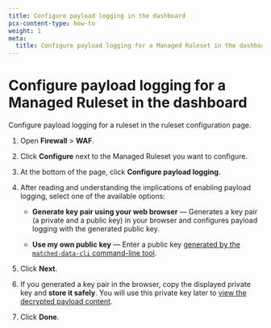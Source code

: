 ```yaml
---
title: Configure payload logging in the dashboard
pcx-content-type: how-to
weight: 1
meta:
  title: Configure payload logging for a Managed Ruleset in the dashboard
---
```


# Configure payload logging for a Managed Ruleset in the dashboard

Configure payload logging for a ruleset in the ruleset configuration page.

1.  Open **Firewall** > **WAF**.

2.  Click **Configure** next to the Managed Ruleset you want to configure.

3.  At the bottom of the page, click **Configure payload logging**.

4.  After reading and understanding the implications of enabling payload logging, select one of the available options:

    - **Generate key pair using your web browser** — Generates a key pair (a private and a public key) in your browser and configures payload logging with the generated public key.

    - **Use my own public key** — Enter a public key [generated by the `matched-data-cli` command-line tool](/waf/managed-rulesets/payload-logging/command-line/generate-key-pair/).

5.  Click **Next**.

6.  If you generated a key pair in the browser, copy the displayed private key and **store it safely**. You will use this private key later to [view the decrypted payload content](/waf/managed-rulesets/payload-logging/view/).

7.  Click **Done**.
